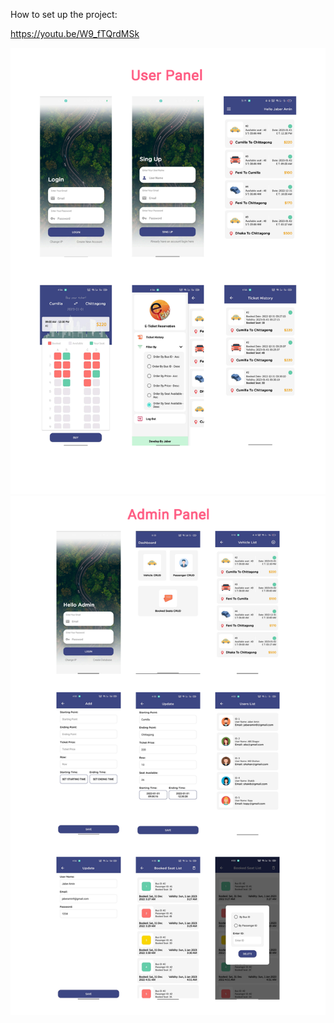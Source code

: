 How to set up the project:

https://youtu.be/W9_fTQrdMSk


<img src="images/User%20panel.jpg" width="600">

<img src="images/Admin%20panel.jpg" width="600">
